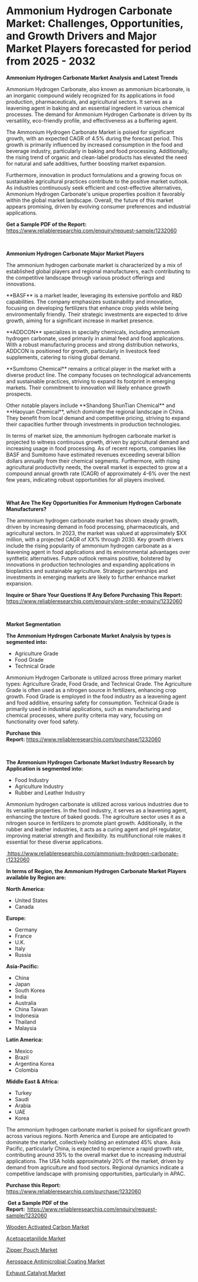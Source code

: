 <p><h1>Ammonium Hydrogen Carbonate Market: Challenges, Opportunities, and Growth Drivers and Major Market Players forecasted for period from 2025 - 2032</h1></p><p><strong>Ammonium Hydrogen Carbonate Market Analysis and Latest Trends</strong></p>
<p><p>Ammonium Hydrogen Carbonate, also known as ammonium bicarbonate, is an inorganic compound widely recognized for its applications in food production, pharmaceuticals, and agricultural sectors. It serves as a leavening agent in baking and an essential ingredient in various chemical processes. The demand for Ammonium Hydrogen Carbonate is driven by its versatility, eco-friendly profile, and effectiveness as a buffering agent.</p><p>The Ammonium Hydrogen Carbonate Market is poised for significant growth, with an expected CAGR of 4.5% during the forecast period. This growth is primarily influenced by increased consumption in the food and beverage industry, particularly in baking and food processing. Additionally, the rising trend of organic and clean-label products has elevated the need for natural and safe additives, further boosting market expansion. </p><p>Furthermore, innovation in product formulations and a growing focus on sustainable agricultural practices contribute to the positive market outlook. As industries continuously seek efficient and cost-effective alternatives, Ammonium Hydrogen Carbonate's unique properties position it favorably within the global market landscape. Overall, the future of this market appears promising, driven by evolving consumer preferences and industrial applications.</p></p>
<p><strong>Get a Sample PDF of the Report:&nbsp;</strong> <a href="https://www.reliableresearchiq.com/enquiry/request-sample/1232060?utm_campaign=1102&utm_medium=2&utm_source=Github&utm_content=ia&utm_term=01042025&utm_id=ammonium-hydrogen-carbonate">https://www.reliableresearchiq.com/enquiry/request-sample/1232060</a></p>
<p>&nbsp;</p>
<p><strong>Ammonium Hydrogen Carbonate Major Market Players</strong></p>
<p><p>The ammonium hydrogen carbonate market is characterized by a mix of established global players and regional manufacturers, each contributing to the competitive landscape through various product offerings and innovations.</p><p>**BASF** is a market leader, leveraging its extensive portfolio and R&D capabilities. The company emphasizes sustainability and innovation, focusing on developing fertilizers that enhance crop yields while being environmentally friendly. Their strategic investments are expected to drive growth, aiming for a significant increase in market presence.</p><p>**ADDCON** specializes in specialty chemicals, including ammonium hydrogen carbonate, used primarily in animal feed and food applications. With a robust manufacturing process and strong distribution networks, ADDCON is positioned for growth, particularly in livestock feed supplements, catering to rising global demand.</p><p>**Sumitomo Chemical** remains a critical player in the market with a diverse product line. The company focuses on technological advancements and sustainable practices, striving to expand its footprint in emerging markets. Their commitment to innovation will likely enhance growth prospects.</p><p>Other notable players include **Shandong ShunTian Chemical** and **Haoyuan Chemical**, which dominate the regional landscape in China. They benefit from local demand and competitive pricing, striving to expand their capacities further through investments in production technologies.</p><p>In terms of market size, the ammonium hydrogen carbonate market is projected to witness continuous growth, driven by agricultural demand and increasing usage in food processing. As of recent reports, companies like BASF and Sumitomo have estimated revenues exceeding several billion dollars annually from their chemical segments. Furthermore, with rising agricultural productivity needs, the overall market is expected to grow at a compound annual growth rate (CAGR) of approximately 4-6% over the next few years, indicating robust opportunities for all players involved.</p></p>
<p>&nbsp;</p>
<p><strong>What Are The Key Opportunities For Ammonium Hydrogen Carbonate Manufacturers?</strong></p>
<p><p>The ammonium hydrogen carbonate market has shown steady growth, driven by increasing demand in food processing, pharmaceuticals, and agricultural sectors. In 2023, the market was valued at approximately $XX million, with a projected CAGR of XX% through 2030. Key growth drivers include the rising popularity of ammonium hydrogen carbonate as a leavening agent in food applications and its environmental advantages over synthetic alternatives. Future outlook remains positive, bolstered by innovations in production technologies and expanding applications in bioplastics and sustainable agriculture. Strategic partnerships and investments in emerging markets are likely to further enhance market expansion.</p></p>
<p><strong>Inquire or Share Your Questions If Any Before Purchasing This Report:</strong> <a href="https://www.reliableresearchiq.com/enquiry/pre-order-enquiry/1232060?utm_campaign=1102&utm_medium=2&utm_source=Github&utm_content=ia&utm_term=01042025&utm_id=ammonium-hydrogen-carbonate">https://www.reliableresearchiq.com/enquiry/pre-order-enquiry/1232060</a></p>
<p>&nbsp;</p>
<p><strong>Market Segmentation</strong></p>
<p><strong>The Ammonium Hydrogen Carbonate Market Analysis by types is segmented into:</strong></p>
<p><ul><li>Agriculture Grade</li><li>Food Grade</li><li>Technical Grade</li></ul></p>
<p><p>Ammonium Hydrogen Carbonate is utilized across three primary market types: Agriculture Grade, Food Grade, and Technical Grade. The Agriculture Grade is often used as a nitrogen source in fertilizers, enhancing crop growth. Food Grade is employed in the food industry as a leavening agent and food additive, ensuring safety for consumption. Technical Grade is primarily used in industrial applications, such as manufacturing and chemical processes, where purity criteria may vary, focusing on functionality over food safety.</p></p>
<p><strong>Purchase this Report:&nbsp;</strong><a href="https://www.reliableresearchiq.com/purchase/1232060?utm_campaign=1102&utm_medium=2&utm_source=Github&utm_content=ia&utm_term=01042025&utm_id=ammonium-hydrogen-carbonate">https://www.reliableresearchiq.com/purchase/1232060</a></p>
<p>&nbsp;</p>
<p><strong>The Ammonium Hydrogen Carbonate Market Industry Research by Application is segmented into:</strong></p>
<p><ul><li>Food Industry</li><li>Agriculture Industry</li><li>Rubber and Leather Industry</li></ul></p>
<p><p>Ammonium hydrogen carbonate is utilized across various industries due to its versatile properties. In the food industry, it serves as a leavening agent, enhancing the texture of baked goods. The agriculture sector uses it as a nitrogen source in fertilizers to promote plant growth. Additionally, in the rubber and leather industries, it acts as a curing agent and pH regulator, improving material strength and flexibility. Its multifunctional role makes it essential for these diverse applications.</p></p>
<p><a href="https://www.reliableresearchiq.com/ammonium-hydrogen-carbonate-r1232060?utm_campaign=1102&utm_medium=2&utm_source=Github&utm_content=ia&utm_term=01042025&utm_id=ammonium-hydrogen-carbonate">&nbsp;https://www.reliableresearchiq.com/ammonium-hydrogen-carbonate-r1232060</a></p>
<p><strong>In terms of Region, the Ammonium Hydrogen Carbonate Market Players available by Region are:</strong></p>
<p>
    <p> <strong> North America: </strong>
        <ul>
            <li>United States</li>
            <li>Canada</li>
        </ul>
        </p> 
    <p> <strong> Europe: </strong>
        <ul>
            <li>Germany</li>
            <li>France</li>
            <li>U.K.</li>
            <li>Italy</li>
            <li>Russia</li>
        </ul>
        </p> 
    <p> <strong> Asia-Pacific: </strong>
        <ul>
            <li>China</li>
            <li>Japan</li>
            <li>South Korea</li>
            <li>India</li>
            <li>Australia</li>
            <li>China Taiwan</li>
            <li>Indonesia</li>
            <li>Thailand</li>
            <li>Malaysia</li>
        </ul>
        </p> 
    <p> <strong> Latin America: </strong>
        <ul>
            <li>Mexico</li>
            <li>Brazil</li>
            <li>Argentina Korea</li>
            <li>Colombia</li>
        </ul>
        </p> 
    <p> <strong> Middle East & Africa: </strong>
        <ul>
            <li>Turkey</li>
            <li>Saudi</li>
            <li>Arabia</li>
            <li>UAE</li>
            <li>Korea</li>
        </ul>
    </p>
    </p>
<p><p>The ammonium hydrogen carbonate market is poised for significant growth across various regions. North America and Europe are anticipated to dominate the market, collectively holding an estimated 45% share. Asia Pacific, particularly China, is expected to experience a rapid growth rate, contributing around 35% to the overall market due to increasing industrial applications. The USA holds approximately 20% of the market, driven by demand from agriculture and food sectors. Regional dynamics indicate a competitive landscape with promising opportunities, particularly in APAC.</p></p>
<p><strong>Purchase this Report: </strong><a href="https://www.reliableresearchiq.com/purchase/1232060?utm_campaign=1102&utm_medium=2&utm_source=Github&utm_content=ia&utm_term=01042025&utm_id=ammonium-hydrogen-carbonate">https://www.reliableresearchiq.com/purchase/1232060</a></p>
<p>&nbsp;<strong>Get a Sample PDF of the Report:&nbsp;&nbsp;</strong><a href="https://www.reliableresearchiq.com/enquiry/request-sample/1232060?utm_campaign=1102&utm_medium=2&utm_source=Github&utm_content=ia&utm_term=01042025&utm_id=ammonium-hydrogen-carbonate">https://www.reliableresearchiq.com/enquiry/request-sample/1232060</a></p>
<p><strong></strong></p>
<p><p><a href="https://github.com/cingozascard/Market-Research-Report-List-1/blob/main/wooden-activated-carbon-market.md?utm_campaign=1102&utm_medium=2&utm_source=Github&utm_content=ia&utm_term=01042025&utm_id=ammonium-hydrogen-carbonate">Wooden Activated Carbon Market</a></p><p><a href="https://github.com/gauldvikerm6/Market-Research-Report-List-1/blob/main/acetoacetanilide-market.md?utm_campaign=1102&utm_medium=2&utm_source=Github&utm_content=ia&utm_term=01042025&utm_id=ammonium-hydrogen-carbonate">Acetoacetanilide Market</a></p><p><a href="https://github.com/benasjuettk3/Market-Research-Report-List-1/blob/main/zipper-pouch-market.md?utm_campaign=1102&utm_medium=2&utm_source=Github&utm_content=ia&utm_term=01042025&utm_id=ammonium-hydrogen-carbonate">Zipper Pouch Market</a></p><p><a href="https://github.com/ardgenoud/Market-Research-Report-List-1/blob/main/aerospace-antimicrobial-coating-market.md?utm_campaign=1102&utm_medium=2&utm_source=Github&utm_content=ia&utm_term=01042025&utm_id=ammonium-hydrogen-carbonate">Aerospace Antimicrobial Coating Market</a></p><p><a href="https://github.com/airitaursela/Market-Research-Report-List-1/blob/main/exhaust-catalyst-market.md?utm_campaign=1102&utm_medium=2&utm_source=Github&utm_content=ia&utm_term=01042025&utm_id=ammonium-hydrogen-carbonate">Exhaust Catalyst Market</a></p></p>